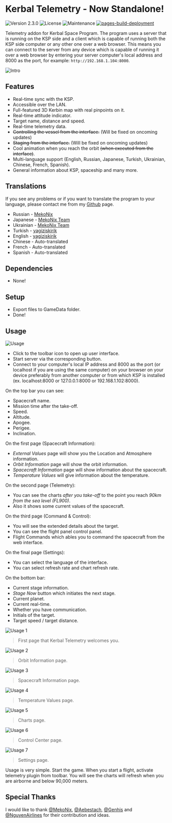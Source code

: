 # Kerbal Telemetry - Now Standalone!
![Version 2.3.0](https://img.shields.io/badge/version-2.3.0-blue) ![License](https://img.shields.io/badge/Licence-MIT-green) ![Maintenance](https://img.shields.io/maintenance/yes/2023) [![pages-build-deployment](https://github.com/yagiziskirik/Kerbal-Telemetry/actions/workflows/pages/pages-build-deployment/badge.svg)](https://github.com/yagiziskirik/Kerbal-Telemetry/actions/workflows/pages/pages-build-deployment)

Telemetry addon for Kerbal Space Program. The program uses a server that is running on the KSP side and a client which is capable of running both the KSP side computer or any other one over a web browser. This means you can connect to the server from any device which is capable of running it over a web browser by entering your server computer's local address and 8000 as the port, for example: ```http://192.168.1.104:8000```.

![Intro](https://i.ibb.co/XC76347/logo.gif)

## Features
* Real-time sync with the KSP.
* Accessible over the LAN.
* Full-featured 3D Kerbin map with real pinpoints on it.
* Real-time attitude indicator.
* Target name, distance and speed.
* Real-time telemetry data.
* ~~Controlling the vessel from the interface.~~ (Will be fixed on oncoming updates)
* ~~Staging from the interface.~~ (Will be fixed on oncoming updates)
* Cool animation when you reach the orbit ~~(when executed from the interface)~~.
* Multi-language support (English, Russian, Japanese, Turkish, Ukrainian, Chinese, French, Spanish).
* General information about KSP, spaceship and many more.

## Translations
If you see any problems or if you want to translate the program to your language, please contact me from my [Github](https://github.com/yagiziskirik) page.
* Russian - [MekoNix](https://github.com/MekoNix)
* Japanese - [MekoNix Team](https://github.com/MekoNix)
* Ukrainian - [MekoNix Team](https://github.com/MekoNix)
* Turkish - [yagiziskirik](https://github.com/yagiziskirik)
* English - [yagiziskirik](https://github.com/yagiziskirik)
* Chinese - Auto-translated
* French - Auto-translated
* Spanish - Auto-translated

## Dependencies
* None!

## Setup
* Export files to GameData folder.
* Done!

## Usage
![Usage](https://i.ibb.co/wRD1pKw/newGui.png)
* Click to the toolbar icon to open up user interface.
* Start server via the corresponding button.
* Connect to your computer's local IP address and 8000 as the port (or localhost if you are using the same computer) on your browser on your device preferably from another computer or from which KSP is installed (ex. localhost:8000 or 127.0.0.1:8000 or 192.168.1.102:8000).

On the top bar you can see:
* Spacecraft name.
* Mission time after the take-off.
* Speed.
* Altitude.
* Apogee.
* Perigee.
* Inclination.

On the first page (Spacecraft Information):
* *External Values* page will show you the Location and Atmosphere information.
* *Orbit Information* page will show the orbit information.
* *Spacecraft Information* page will show information about the spacecraft.
* *Temperature Values* will give information about the temperature.

On the second page (Telemetry):
* You can see the charts *after you take-off* to the point you reach *90km from the sea level (FL900)*.
* Also it shows some current values of the spacecraft.

On the third page (Command & Control):
* You will see the extended details about the target.
* You can see the flight panel control panel.
* Flight Commands which ables you to command the spacecraft from the web interface.

On the final page (Settings):
* You can select the language of the interface.
* You can select refresh rate and chart refresh rate.

On the bottom bar:
* Current stage information.
* *Stage Now* button which initiates the next stage.
* Current planet.
* Current real-time.
* Whether you have communication.
* Initials of the target.
* Target speed / target distance.

![Usage 1](https://i.ibb.co/LPh4nPM/Github-5.png)
> First page that Kerbal Telemetry welcomes you.

![Usage 2](https://i.ibb.co/McCS6rG/Github-4.png)
> Orbit Information page.

![Usage 3](https://i.ibb.co/5vXvwN2/Github-3.png)
> Spacecraft Information page.

![Usage 4](https://i.ibb.co/3pcYVMq/Github-1.png)
> Temperature Values page.

![Usage 5](https://i.ibb.co/5hW933G/Github-2.png)
> Charts page.

![Usage 6](https://i.ibb.co/xFVXn6B/Github-6.png)
> Control Center page.

![Usage 7](https://i.ibb.co/Gkh1RS2/Github-7.png)
> Settings page.

Usage is very simple. Start the game. When you start a flight, activate telemetry plugin from toolbar. You will see the charts will refresh when you are airborne and below 90,000 meters.

## Special Thanks
I would like to thank [@MekoNix](https://github.com/MekoNix), [@Aebestach](https://github.com/Aebestach), [@Genhis](https://github.com/Genhis) and [@NguyenAirlines](https://www.curseforge.com/members/nguyenairlines) for their contribution and ideas.
